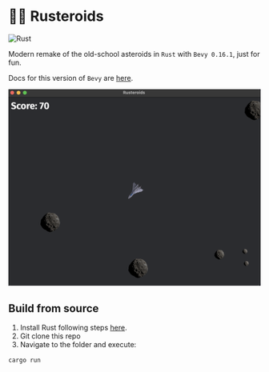 # 🦀🚀 Rusteroids

![Rust](https://img.shields.io/badge/Rust-000000?style=flat&logo=rust&logoColor=white)

Modern remake of the old-school asteroids in `Rust` with `Bevy 0.16.1`, just for fun. 

Docs for this version of `Bevy` are [here](https://docs.rs/bevy/0.16.1/bevy/index.html).

![screenshot](screenshot.png)

## Build from source

1. Install Rust following steps [here](https://www.rust-lang.org/tools/install).
2. Git clone this repo
3. Navigate to the folder and execute:

```bash
cargo run
```